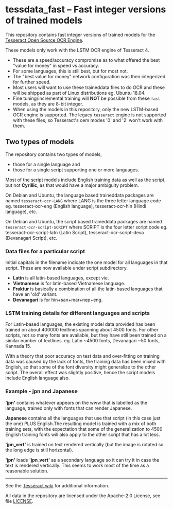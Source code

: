 # tessdata_fast – Fast integer versions of trained models

This repository contains fast integer versions of trained models for the [Tesseract Open Source OCR Engine](https://github.com/tesseract-ocr/tesseract).

These models only work with the LSTM OCR engine of Tesseract 4.

- These are a speed/accuracy compromise as to what offered the best "value for money" in speed vs accuracy. 
- For some languages, this is still best, but for most not. 
- The "best value for money" network configuration was then integerized for further speed.
- Most users will want to use these traineddata files to do OCR and these will be shipped as part of Linux distributions eg. Ubuntu 18.04.
- Fine tuning/incremental training will **NOT** be possible from these `fast` models, as they are 8-bit integer. 
- When using the models in this repository, only the new LSTM-based OCR engine is supported. The legacy `tesseract` engine is not supported with these files, so Tesseract's oem modes '0' and '2' won't work with them.

## Two types of models

The repository contains two types of models,
- those for a single language and
- those for a single script supporting one or more languages.

Most of the script models include English training data as well as the script, but not **Cyrillic**, as that would have a major ambiguity problem. 

On Debian and Ubuntu, the language based traineddata packages are named `tesseract-ocr-LANG` where LANG is the three letter language code eg. tesseract-ocr-eng (English language), tesseract-ocr-hin (Hindi language), etc. 

On Debian and Ubuntu, the script based traineddata packages are named `tesseract-ocr-script-SCRIPT` where SCRIPT is the four letter script code eg. tesseract-ocr-script-latn (Latin Script), tesseract-ocr-script-deva (Devanagari Script), etc. 

### Data files for a particular script

Initial capitals in the filename indicate the one model for all languages in that script. These are now available under script subdirectory.

- **Latin** is all latin-based languages, except vie.
- **Vietnamese** is for latin-based Vietnamese language.
- **Fraktur** is basically a combination of all the latin-based languages that have an 'old' variant.
- **Devanagari** is for hin+san+mar+nep+eng.

### LSTM training details for different languages and scripts

For Latin-based languages, the existing model data provided has been trained on about 400000 textlines spanning about 4500 fonts. For other scripts, not so many fonts are available, but they have still been trained on a similar number of textlines.  eg. Latin ~4500 fonts, Devanagari ~50 fonts, Kannada 15.

With a theory that poor accuracy on test data and over-fitting on training data was caused by the lack of fonts, the training data has been mixed with English, so that some of the font diversity might generalize to the other script. The overall effect was slightly positive, hence the script models include English language also.

### Example - jpn and  Japanese

**'jpn'** contains whatever appears on the www that is labelled as the language, trained only with fonts that can render Japanese. 

**Japanese** contains all the languages that use that script (in this case just the one) PLUS English.The resulting model is trained with a mix of both training sets, with the expectation that some of the generalization to 4500 English training fonts will also apply to the other script that has a lot less.

**'jpn_vert'** is trained on text rendered vertically (but the image is rotated so the long edge is still horizontal).

**'jpn'** loads **'jpn_vert'** as a secondary language so it can try it in case the text is rendered vertically. This seems to work most of the time as a reasonable solution.

--------------------------------

See the [Tesseract wiki](https://github.com/tesseract-ocr/tesseract/wiki/Data-Files) for additional information.

All data in the repository are licensed under the
Apache-2.0 License, see file [LICENSE](LICENSE).
